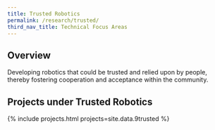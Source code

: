 ```yaml
---
title: Trusted Robotics
permalink: /research/trusted/
third_nav_title: Technical Focus Areas
---
```

## Overview  
Developing robotics that could be trusted and relied upon by people, thereby fostering cooperation and acceptance within the community.

## Projects under Trusted Robotics

{% include projects.html projects=site.data.9trusted %}